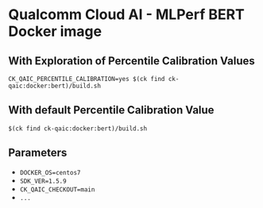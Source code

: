 # Qualcomm Cloud AI - MLPerf BERT Docker image
## With Exploration of Percentile Calibration Values
```
CK_QAIC_PERCENTILE_CALIBRATION=yes $(ck find ck-qaic:docker:bert)/build.sh
```
## With default Percentile Calibration Value
```
$(ck find ck-qaic:docker:bert)/build.sh
```

## Parameters

- `DOCKER_OS=centos7`
- `SDK_VER=1.5.9`
- `CK_QAIC_CHECKOUT=main`
- `...`
